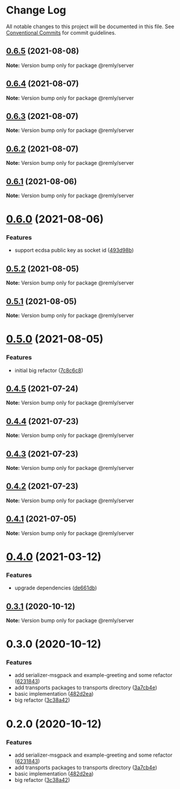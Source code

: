 # Change Log

All notable changes to this project will be documented in this file.
See [Conventional Commits](https://conventionalcommits.org) for commit guidelines.

## [0.6.5](https://github.com/mindary/remly/compare/@remly/server@0.6.4...@remly/server@0.6.5) (2021-08-08)

**Note:** Version bump only for package @remly/server





## [0.6.4](https://github.com/mindary/remly/compare/@remly/server@0.6.3...@remly/server@0.6.4) (2021-08-07)

**Note:** Version bump only for package @remly/server





## [0.6.3](https://github.com/mindary/remly/compare/@remly/server@0.6.2...@remly/server@0.6.3) (2021-08-07)

**Note:** Version bump only for package @remly/server





## [0.6.2](https://github.com/mindary/remly/compare/@remly/server@0.6.1...@remly/server@0.6.2) (2021-08-07)

**Note:** Version bump only for package @remly/server





## [0.6.1](https://github.com/mindary/remly/compare/@remly/server@0.6.0...@remly/server@0.6.1) (2021-08-06)

**Note:** Version bump only for package @remly/server





# [0.6.0](https://github.com/mindary/remly/compare/@remly/server@0.5.2...@remly/server@0.6.0) (2021-08-06)


### Features

* support ecdsa public key as socket id ([493d98b](https://github.com/mindary/remly/commit/493d98b2f924ae1c5dbf25ef5603082c3f35f928))





## [0.5.2](https://github.com/mindary/remly/compare/@remly/server@0.5.1...@remly/server@0.5.2) (2021-08-05)

**Note:** Version bump only for package @remly/server





## [0.5.1](https://github.com/mindary/remly/compare/@remly/server@0.5.0...@remly/server@0.5.1) (2021-08-05)

**Note:** Version bump only for package @remly/server





# [0.5.0](https://github.com/mindary/remly/compare/@remly/server@0.4.5...@remly/server@0.5.0) (2021-08-05)


### Features

* initial big refactor ([7c8c6c8](https://github.com/mindary/remly/commit/7c8c6c813f12b4d686b4f59feab4c4abc01e30e6))





## [0.4.5](https://github.com/mindary/remly/compare/@remly/server@0.4.4...@remly/server@0.4.5) (2021-07-24)

**Note:** Version bump only for package @remly/server





## [0.4.4](https://github.com/mindary/remly/compare/@remly/server@0.4.3...@remly/server@0.4.4) (2021-07-23)

**Note:** Version bump only for package @remly/server





## [0.4.3](https://github.com/mindary/remly/compare/@remly/server@0.4.2...@remly/server@0.4.3) (2021-07-23)

**Note:** Version bump only for package @remly/server





## [0.4.2](https://github.com/mindary/remly/compare/@remly/server@0.4.1...@remly/server@0.4.2) (2021-07-23)

**Note:** Version bump only for package @remly/server





## [0.4.1](https://github.com/mindary/remly/compare/@remly/server@0.4.0...@remly/server@0.4.1) (2021-07-05)

**Note:** Version bump only for package @remly/server





# [0.4.0](https://github.com/mindary/remly/compare/@remly/server@0.3.1...@remly/server@0.4.0) (2021-03-12)


### Features

* upgrade dependencies ([de661db](https://github.com/mindary/remly/commit/de661dba31d91f1de566974e2b9c1f246b4ff682))





## [0.3.1](https://github.com/taoyuan/remly/compare/@remly/server@0.3.0...@remly/server@0.3.1) (2020-10-12)

**Note:** Version bump only for package @remly/server





# 0.3.0 (2020-10-12)


### Features

* add serializer-msgpack and example-greeting and some refactor ([6231843](https://github.com/taoyuan/remly/commit/6231843191b7b302cf59b3c3f5fe2047aeb903b9))
* add transports packages to transports directory ([3a7cb4e](https://github.com/taoyuan/remly/commit/3a7cb4e6406c5c9310f6cbb098341d1f9f975f86))
* basic implementation ([482d2ea](https://github.com/taoyuan/remly/commit/482d2ea89b1c54756f70f6cbcac3fd6a8d79993e))
* big refactor ([3c38a42](https://github.com/taoyuan/remly/commit/3c38a422313734d5cf762405995d33a6d363640c))





# 0.2.0 (2020-10-12)


### Features

* add serializer-msgpack and example-greeting and some refactor ([6231843](https://github.com/taoyuan/remly/commit/6231843191b7b302cf59b3c3f5fe2047aeb903b9))
* add transports packages to transports directory ([3a7cb4e](https://github.com/taoyuan/remly/commit/3a7cb4e6406c5c9310f6cbb098341d1f9f975f86))
* basic implementation ([482d2ea](https://github.com/taoyuan/remly/commit/482d2ea89b1c54756f70f6cbcac3fd6a8d79993e))
* big refactor ([3c38a42](https://github.com/taoyuan/remly/commit/3c38a422313734d5cf762405995d33a6d363640c))

